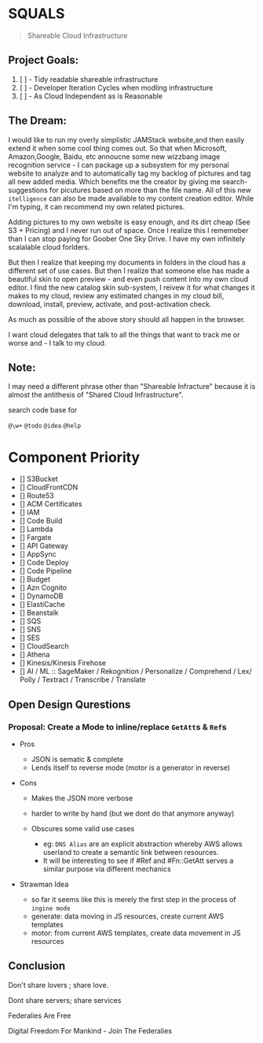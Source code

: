 # SQUALS

> Shareable Cloud Infrastructure

## Project Goals:

1. [ ] - Tidy readable shareable infrastructure
2. [ ] - Developer Iteration Cycles when modling infrastructure
3. [ ] - As Cloud Independent as is Reasonable

## The Dream:

I would like to run my overly simplistic JAMStack website,and then easily extend it when some cool thing comes out. So that when Microsoft, Amazon,Google, Baidu, etc annoucne some new wizzbang image recognition service - I can package up a subsystem for my personal website to analyze and to automatically tag my backlog of pictures and tag all new added media. Which benefits me the creator by giving me search-suggestions for picutures based on more than the file name. All of this new `itelligence` can also be made available to my content creation editor. While I'm typing, it can recommend my own related pictures.

Adding pictures to my own website is easy enough, and its dirt cheap (See S3 + Pricing) and I never run out of space. Once I realize this I rememeber than I can stop paying for Goober One Sky Drive. I have my own infinitely scalalable cloud forlders.

But then I realize that keeping my documents in folders in the cloud has a different set of use cases. But then I realize that someone else has made a beautiful skin to open preview - and even push content into my own cloud editor. I find the new catalog skin sub-system, I reivew it for what changes it makes to my cloud, review any estimated changes in my cloud bill, download, install, preview, activate, and post-activation check.

As much as possible of the above story should all happen in the browser. 

<!-- 1\. Infinite Scale platform. 2\. Saleable Trained AI Models 3\. Saleable System Subsystems -->

 I want cloud delegates that talk to all the things that want to track me or worse and - I talk to my cloud.

## Note:

I may need a different phrase other than "Shareable Infracture" because it is almost the antithesis of "Shared Cloud Infrastructure".

search code base for

`@\w+` `@todo` `@idea` `@help`

# Component Priority

- [] S3Bucket
- [] CloudFrontCDN
- [] Route53
- [] ACM Certificates
- [] IAM
- [] Code Build
- [] Lambda
- [] Fargate
- [] API Gateway
- [] AppSync
- [] Code Deploy
- [] Code Pipeline
- [] Budget
- [] Azn Cognito
- [] DynamoDB
- [] ElastiCache
- [] Beanstalk
- [] SQS
- [] SNS
- [] SES
- [] CloudSearch
- [] Athena
- [] Kinesis/Kinesis Firehose
- [] AI / ML :: SageMaker / Rekognition / Personalize / Comprehend / Lex/ Polly / Textract / Transcribe / Translate

## Open Design Qurestions

### Proposal: Create a Mode to inline/replace `GetAtt`s & `Ref`s

- Pros

  - JSON is sematic & complete
  - Lends itself to reverse mode (motor is a generator in reverse)

- Cons

  - Makes the JSON more verbose
  - harder to write by hand (but we dont do that anymore anyway)
  - Obscures some valid use cases

    - eg: `DNS Alias` are an explicit abstraction whereby AWS allows userland to create a semantic link between resources.
    - It will be interesting to see if #Ref and #Fn::GetAtt serves a similar purpose via different mechanics

- Strawman Idea

  - so far it seems like this is merely the first step in the process of `ingine mode`
  - generate: data moving in JS resources, create current AWS templates
  - motor: from current AWS templates, create data movement in JS resources

## Conclusion

Don't share lovers ; share love.

Dont share servers; share services

Federalies Are Free

Digital Freedom For Mankind - Join The Federalies
